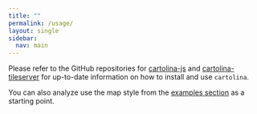```yaml
---
title: ""
permalink: /usage/
layout: single
sidebar:
  nav: main   
---
```


Please refer to the GitHub repositories for [cartolina-js](https://github.com/cartolinadev/cartolina-js)
and [cartolina-tileserver](https://github.com/cartolinadev/cartolina-tileserver) for up-to-date 
information on how to install and use `cartolina`.

You can also analyze use the map style from the [examples section](/examples) as a starting point.


